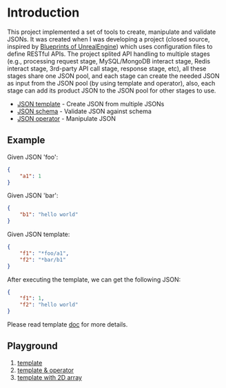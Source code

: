 # Introduction
This project implemented a set of tools to create, manipulate and validate JSONs. It was created when I was developing a project (closed source, inspired by [Blueprints of UnrealEngine](https://docs.unrealengine.com/en-US/Engine/Blueprints/index.html)) which uses configuration files to define RESTful APIs. The project splited API handling to multiple stages (e.g., processing request stage, MySQL/MongoDB interact stage, Redis interact stage, 3rd-party API call stage, response stage, etc), all these stages share one JSON pool, and each stage can create the needed JSON as input from the JSON pool (by using template and operator), also, each stage can add its product JSON to the JSON pool for other stages to use.

* [JSON template](./template) - Create JSON from multiple JSONs
* [JSON schema](./schema) - Validate JSON against schema
* [JSON operator](./operator) - Manipulate JSON


## Example
Given JSON 'foo':
```json
{
    "a1": 1
}
```

Given JSON 'bar':
```json
{
    "b1": "hello world"
}
```

Given JSON template:
```json
{
    "f1": "*foo/a1",
    "f2": "*bar/b1"
}
```

After executing the template, we can get the following JSON:
```json
{
    "f1": 1,
    "f2": "hello world"
}
```

Please read template [doc](./template) for more details.

## Playground
1. [template](https://play.golang.org/p/3JcUvPEvur7)
2. [template & operator](https://play.golang.org/p/GWHASNc_BhN)
3. [template with 2D array](https://play.golang.org/p/fsmTos14Kdo)
